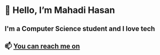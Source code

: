 # 👋 Hello, I’m __Mahadi Hasan__
## __I'm a Computer Science student and I love tech__
## 📫 [You can reach me on](https://www.linkedin.com/in/mahadi-hasan-tahmid/)
